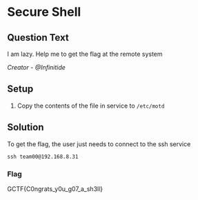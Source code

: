 # Secure Shell

## Question Text
I am lazy. Help me to get the flag at the remote system

*Creator - @Infinitide*

## Setup
1. Copy the contents of the file in service to `/etc/motd`

## Solution
To get the flag, the user just needs to connect to the ssh service

`ssh team00@192.168.8.31`

### Flag
GCTF{C0ngrats_y0u_g07_a_sh3ll}
